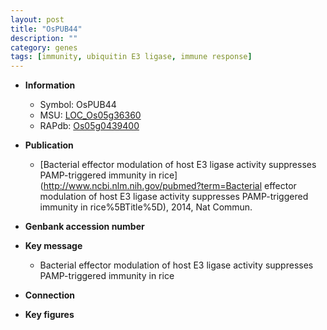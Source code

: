 ```yaml
---
layout: post
title: "OsPUB44"
description: ""
category: genes
tags: [immunity, ubiquitin E3 ligase, immune response]
---
```


* **Information**  
    + Symbol: OsPUB44  
    + MSU: [LOC_Os05g36360](http://rice.plantbiology.msu.edu/cgi-bin/ORF_infopage.cgi?orf=LOC_Os05g36360)  
    + RAPdb: [Os05g0439400](http://rapdb.dna.affrc.go.jp/viewer/gbrowse_details/irgsp1?name=Os05g0439400)  

* **Publication**  
    + [Bacterial effector modulation of host E3 ligase activity suppresses PAMP-triggered immunity in rice](http://www.ncbi.nlm.nih.gov/pubmed?term=Bacterial effector modulation of host E3 ligase activity suppresses PAMP-triggered immunity in rice%5BTitle%5D), 2014, Nat Commun.

* **Genbank accession number**  

* **Key message**  
    + Bacterial effector modulation of host E3 ligase activity suppresses PAMP-triggered immunity in rice

* **Connection**  

* **Key figures**  


